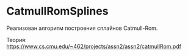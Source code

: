 # CatmullRomSplines

Реализован алгоритм построения сплайнов Catmull-Rom.

Теория: https://www.cs.cmu.edu/~462/projects/assn2/assn2/catmullRom.pdf